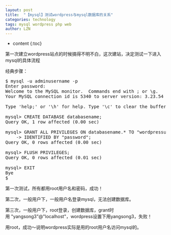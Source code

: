 ```yaml
---
layout: post
title:  "【mysql】测试wordpress与mysql数据库的关系" 
categories: technology
tags: mysql wordpress php web
author: LZN
---
```


* content
{:toc}

第一次建立wordpress站点的时候搞得不明不白，这次建站，决定测试一下进入mysql的具体流程

经典步骤：
<pre>$ mysql -u adminusername -p
Enter password:
Welcome to the MySQL monitor.  Commands end with ; or \g.
Your MySQL connection id is 5340 to server version: 3.23.54
 
Type 'help;' or '\h' for help. Type '\c' to clear the buffer.
 
mysql&gt; CREATE DATABASE databasename;
Query OK, 1 row affected (0.00 sec)
 
mysql&gt; GRANT ALL PRIVILEGES ON databasename.* TO "wordpressusername"@"hostname"
    -&gt; IDENTIFIED BY "password";
Query OK, 0 rows affected (0.00 sec)
  
mysql&gt; FLUSH PRIVILEGES;
Query OK, 0 rows affected (0.01 sec)

mysql&gt; EXIT
Bye
$</pre>
第一次测试，所有都用root用户名和密码，成功！

第二次，一般用户下，一般用户名登录mysql，无法创建数据库。

第三次，一般用户下，root登录，创建数据库，grant时用 "yangsong3"@"localhost"，wordpress设置下用yangsong3，失败！

用root，成功～说明wordpress实际是用的root用户名访问mysql的。

&nbsp;

&nbsp;
